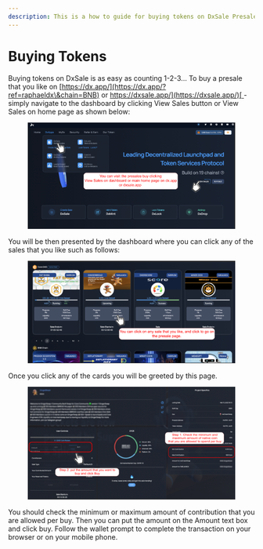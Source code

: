 ```yaml
---
description: This is a how to guide for buying tokens on DxSale Presales
---
```


# Buying Tokens

Buying tokens on DxSale is as easy as counting 1-2-3... To buy a presale that you like on [https://dx.app/](https://dx.app/?ref=raphaeldx\&chain=BNB) or [https://dxsale.app/](https://dxsale.app/)[ ](https://dxsale.app/?ref=raphaeldx\&chain=BNB)- simply navigate to the dashboard by clicking View Sales button or View Sales on home page as shown below:

<figure><img src="../../.gitbook/assets/image (1) (1) (1) (1) (1).png" alt=""><figcaption></figcaption></figure>

You will be then presented by the dashboard where you can click any of the sales that you like such as follows:

<figure><img src="../../.gitbook/assets/image (2) (1) (2) (1).png" alt=""><figcaption></figcaption></figure>

Once you click any of the cards you will be greeted by this page.&#x20;

<figure><img src="../../.gitbook/assets/image (10).png" alt=""><figcaption></figcaption></figure>

You should check the minimum or maximum amount of contribution that you are allowed per buy. Then you can put the amount on the Amount text box and click buy. Follow the wallet prompt to complete the transaction on your browser or on your mobile phone.
